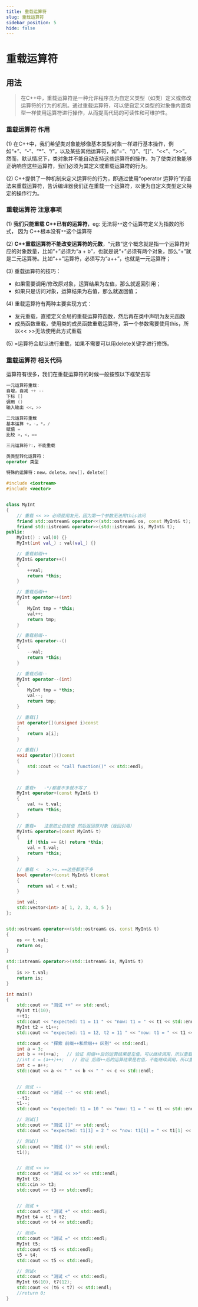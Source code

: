 ```yaml
---
title: 重载运算符
slug: 重载运算符
sidebar_position: 5
hide: false
---
```



# 重载运算符

## 用法

> 在C++中，重载运算符是一种允许程序员为自定义类型（如类）定义或修改运算符的行为的机制。通过重载运算符，可以使自定义类型的对象像内置类型一样使用运算符进行操作，从而提高代码的可读性和可维护性。

### 重载运算符 作用

(1) 在C++中，我们希望类对象能够像基本类型对象一样进行基本操作，例如“+”、“-”、“*”、“/”，以及某些其他运算符，如“=”、“()”、“[]”、“&lt;&lt;”、“&gt;&gt;”。然而，默认情况下，类对象并不能自动支持这些运算符的操作。为了使类对象能够正确响应这些运算符，我们必须为其定义或重载运算符的行为。

(2) C++提供了一种机制来定义运算符的行为，即通过使用“operator 运算符”的语法来重载运算符，告诉编译器我们正在重载一个运算符，以便为自定义类型定义特定的操作行为。

### 重载运算符 注意事项

(1) <b>我们只能重载 C++已有的运算符</b>，eg: 无法将`**`这个运算符定义为指数的形式， 因为 C++根本没有`**`这个运算符

(2) <b>C++重载运算符不能改变运算符的元数</b>，“元数”这个概念就是指一个运算符对应的对象数量，比如“+”必须为“a + b”，也就是说“+”必须有两个对象，那么“+”就是二元运算符。比如“++”运算符，必须写为“a++”，也就是一元运算符；

(3) 重载运算符的技巧：

- 如果需要调用/修改原对象，运算结果为左值，那么就返回引用；
- 如果只是访问对象，运算结果为右值，那么就返回值；

(4) 重载运算符有两种主要实现方式：

- 友元重载，直接定义全局的重载运算符函数，然后再在类中声明为友元函数
- 成员函数重载，使用类的成员函数重载运算符，第一个参数需要使用this，所以&lt;&lt; &gt;&gt;无法使用此方式重载

(5) =运算符会默认进行重载，如果不需要可以用delete关键字进行修饰。 

### 重载运算符 相关代码

运算符有很多，我们在重载运算符的时候一般按照以下框架去写

```cpp
一元运算符重载: 
自增，自减 ++ -- 
下标 [] 
调用 () 
输入输出 <<，>>
 
二元运算符重载 
基本运算 +，-，*，/  
赋值 = 
比较 >，<，== 

三元运算符?:，不能重载 

类类型转化运算符：
operator 类型
 
特殊的运算符：new，delete，new[]，delete[]
```

```cpp
#include <iostream>
#include <vector>


class MyInt
{   
    // 重载 << >> 必须使用友元，因为第一个参数无法用this访问
    friend std::ostream& operator<<(std::ostream& os, const MyInt& t);
    friend std::istream& operator>>(std::istream& is, MyInt& t);
public:
    MyInt() : val(0) {}
    MyInt(int val_) : val(val_) {}

    // 重载前缀++
    MyInt& operator++()
    {
        ++val;
        return *this;
    }

    // 重载后缀++
    MyInt operator++(int)
    {
        MyInt tmp = *this;
        val++;
        return tmp;
    }

    // 重载前缀--
    MyInt& operator--()
    {
        --val;
        return *this;
    }

    // 重载后缀--
    MyInt operator--(int)
    {
        MyInt tmp = *this;
        val--;
        return tmp;
    }

    // 重载[]
    int operator[](unsigned i)const
    {
        return a[i];
    }

    // 重载()
    void operator()()const
    {
        std::cout << "call function()" << std::endl;
    }


    // 重载+   -*/都差不多就不写了
    MyInt operator+(const MyInt& t)
    {
        val += t.val;
        return *this;
    }

    // 重载=   注意防止自赋值 然后返回原对象（返回引用） 
    MyInt& operator=(const MyInt& t)
    {
        if (this == &t) return *this;
        val = t.val;
        return *this;
    }

    // 重载 <   >,>=，==这些都差不多
    bool operator<(const MyInt& t)const
    {
        return val < t.val;
    }

    int val;
    std::vector<int> a{ 1, 2, 3, 4, 5 };
};


std::ostream& operator<<(std::ostream& os, const MyInt& t)
{
    os << t.val;
    return os;
}

std::istream& operator>>(std::istream& is, MyInt& t)
{
    is >> t.val;
    return is;
}

int main()
{
    std::cout << "测试 ++" << std::endl;
    MyInt t1(10);
    ++t1;
    std::cout << "expected: t1 = 11 " << "now: t1 = " << t1 << std::endl;
    MyInt t2 = t1++;
    std::cout << "expected: t1 = 12, t2 = 11 " << "now: t1 = " << t1 << " now t2 = " << t2 << std::endl;

    std::cout << "探索 前缀++和后缀++ 区别" << std::endl;
    int a = 3;
    int b = ++(++a);   // 验证 前缀++后的运算结果是左值，可以继续调用，所以重载需要返回引用
    //int c = (a++)++;   // 验证 后缀++后的运算结果是右值，不能继续调用，所以重载是返回值
    int c = a++;
    std::cout << a << " " << b << " " << c << std::endl;
    

    // 测试 --
    std::cout << "测试 --" << std::endl;
    --t1;
    t1--;
    std::cout << "expected: t1 = 10 " << "now: t1 = " << t1 << std::endl;

    // 测试[]
    std::cout << "测试 []" << std::endl;
    std::cout << "expected: t1[1] = 2 " << "now: t1[1] = " << t1[1] << std::endl;

    // 测试()
    std::cout << "测试 ()" << std::endl;
    t1();


    // 测试 << >>
    std::cout << "测试 << >>" << std::endl;
    MyInt t3;
    std::cin >> t3;
    std::cout << t3 << std::endl;


    // 测试 +
    std::cout << "测试 +" << std::endl;
    MyInt t4 = t1 + t2;
    std::cout << t4 << std::endl;

    // 测试=
    std::cout << "测试 =" << std::endl;
    MyInt t5;
    std::cout << t5 << std::endl;
    t5 = t4;
    std::cout << t5 << std::endl;

    // 测试<
    std::cout << "测试 <" << std::endl;
    MyInt t6(10), t7(12);
    std::cout << (t6 < t7) << std::endl;
    //return 0;
}
```

